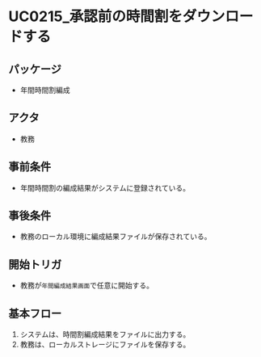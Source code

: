 # UC0215_承認前の時間割をダウンロードする

## パッケージ
- 年間時間割編成

## アクタ
- 教務

## 事前条件
- 年間時間割の編成結果がシステムに登録されている。

## 事後条件
- 教務のローカル環境に編成結果ファイルが保存されている。

## 開始トリガ
- 教務が`年間編成結果画面`で任意に開始する。

## 基本フロー
1. システムは、時間割編成結果をファイルに出力する。
2. 教務は、ローカルストレージにファイルを保存する。